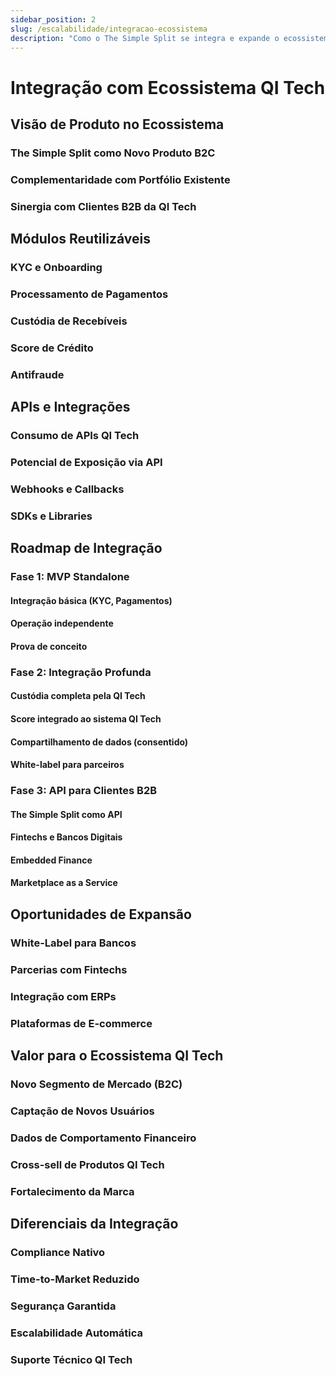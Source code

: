 ```yaml
---
sidebar_position: 2
slug: /escalabilidade/integracao-ecossistema
description: "Como o The Simple Split se integra e expande o ecossistema de produtos da QI Tech"
---
```


# Integração com Ecossistema QI Tech

## Visão de Produto no Ecossistema

### The Simple Split como Novo Produto B2C

### Complementaridade com Portfólio Existente

### Sinergia com Clientes B2B da QI Tech

## Módulos Reutilizáveis

### KYC e Onboarding

### Processamento de Pagamentos

### Custódia de Recebíveis

### Score de Crédito

### Antifraude

## APIs e Integrações

### Consumo de APIs QI Tech

### Potencial de Exposição via API

### Webhooks e Callbacks

### SDKs e Libraries

## Roadmap de Integração

### Fase 1: MVP Standalone

#### Integração básica (KYC, Pagamentos)

#### Operação independente

#### Prova de conceito

### Fase 2: Integração Profunda

#### Custódia completa pela QI Tech

#### Score integrado ao sistema QI Tech

#### Compartilhamento de dados (consentido)

#### White-label para parceiros

### Fase 3: API para Clientes B2B

#### The Simple Split como API

#### Fintechs e Bancos Digitais

#### Embedded Finance

#### Marketplace as a Service

## Oportunidades de Expansão

### White-Label para Bancos

### Parcerias com Fintechs

### Integração com ERPs

### Plataformas de E-commerce

## Valor para o Ecossistema QI Tech

### Novo Segmento de Mercado (B2C)

### Captação de Novos Usuários

### Dados de Comportamento Financeiro

### Cross-sell de Produtos QI Tech

### Fortalecimento da Marca

## Diferenciais da Integração

### Compliance Nativo

### Time-to-Market Reduzido

### Segurança Garantida

### Escalabilidade Automática

### Suporte Técnico QI Tech
